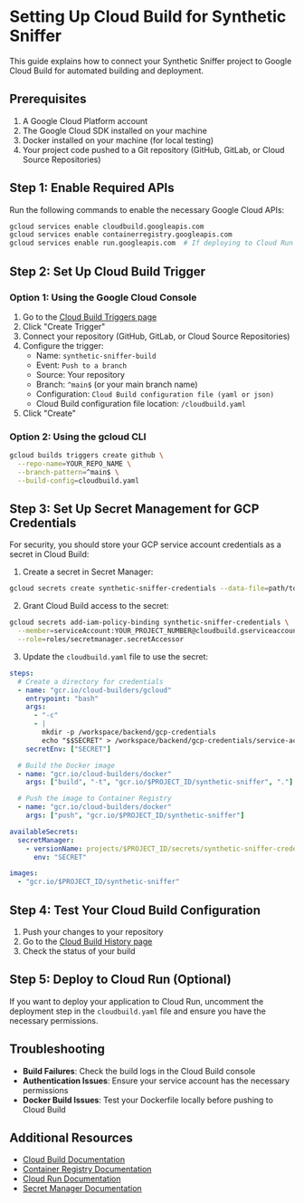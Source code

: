 # Setting Up Cloud Build for Synthetic Sniffer

This guide explains how to connect your Synthetic Sniffer project to Google Cloud Build for automated building and deployment.

## Prerequisites

1. A Google Cloud Platform account
2. The Google Cloud SDK installed on your machine
3. Docker installed on your machine (for local testing)
4. Your project code pushed to a Git repository (GitHub, GitLab, or Cloud Source Repositories)

## Step 1: Enable Required APIs

Run the following commands to enable the necessary Google Cloud APIs:

```bash
gcloud services enable cloudbuild.googleapis.com
gcloud services enable containerregistry.googleapis.com
gcloud services enable run.googleapis.com  # If deploying to Cloud Run
```

## Step 2: Set Up Cloud Build Trigger

### Option 1: Using the Google Cloud Console

1. Go to the [Cloud Build Triggers page](https://console.cloud.google.com/cloud-build/triggers)
2. Click "Create Trigger"
3. Connect your repository (GitHub, GitLab, or Cloud Source Repositories)
4. Configure the trigger:
   - Name: `synthetic-sniffer-build`
   - Event: `Push to a branch`
   - Source: Your repository
   - Branch: `^main$` (or your main branch name)
   - Configuration: `Cloud Build configuration file (yaml or json)`
   - Cloud Build configuration file location: `/cloudbuild.yaml`
5. Click "Create"

### Option 2: Using the gcloud CLI

```bash
gcloud builds triggers create github \
  --repo-name=YOUR_REPO_NAME \
  --branch-pattern=^main$ \
  --build-config=cloudbuild.yaml
```

## Step 3: Set Up Secret Management for GCP Credentials

For security, you should store your GCP service account credentials as a secret in Cloud Build:

1. Create a secret in Secret Manager:

```bash
gcloud secrets create synthetic-sniffer-credentials --data-file=path/to/your/service-account-key.json
```

2. Grant Cloud Build access to the secret:

```bash
gcloud secrets add-iam-policy-binding synthetic-sniffer-credentials \
  --member=serviceAccount:YOUR_PROJECT_NUMBER@cloudbuild.gserviceaccount.com \
  --role=roles/secretmanager.secretAccessor
```

3. Update the `cloudbuild.yaml` file to use the secret:

```yaml
steps:
  # Create a directory for credentials
  - name: "gcr.io/cloud-builders/gcloud"
    entrypoint: "bash"
    args:
      - "-c"
      - |
        mkdir -p /workspace/backend/gcp-credentials
        echo "$$SECRET" > /workspace/backend/gcp-credentials/service-account-key.json
    secretEnv: ["SECRET"]

  # Build the Docker image
  - name: "gcr.io/cloud-builders/docker"
    args: ["build", "-t", "gcr.io/$PROJECT_ID/synthetic-sniffer", "."]

  # Push the image to Container Registry
  - name: "gcr.io/cloud-builders/docker"
    args: ["push", "gcr.io/$PROJECT_ID/synthetic-sniffer"]

availableSecrets:
  secretManager:
    - versionName: projects/$PROJECT_ID/secrets/synthetic-sniffer-credentials/versions/latest
      env: "SECRET"

images:
  - "gcr.io/$PROJECT_ID/synthetic-sniffer"
```

## Step 4: Test Your Cloud Build Configuration

1. Push your changes to your repository
2. Go to the [Cloud Build History page](https://console.cloud.google.com/cloud-build/builds)
3. Check the status of your build

## Step 5: Deploy to Cloud Run (Optional)

If you want to deploy your application to Cloud Run, uncomment the deployment step in the `cloudbuild.yaml` file and ensure you have the necessary permissions.

## Troubleshooting

- **Build Failures**: Check the build logs in the Cloud Build console
- **Authentication Issues**: Ensure your service account has the necessary permissions
- **Docker Build Issues**: Test your Dockerfile locally before pushing to Cloud Build

## Additional Resources

- [Cloud Build Documentation](https://cloud.google.com/build/docs)
- [Container Registry Documentation](https://cloud.google.com/container-registry/docs)
- [Cloud Run Documentation](https://cloud.google.com/run/docs)
- [Secret Manager Documentation](https://cloud.google.com/secret-manager/docs)
